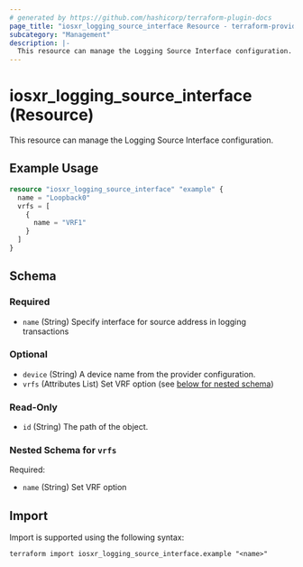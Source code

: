 ```yaml
---
# generated by https://github.com/hashicorp/terraform-plugin-docs
page_title: "iosxr_logging_source_interface Resource - terraform-provider-iosxr"
subcategory: "Management"
description: |-
  This resource can manage the Logging Source Interface configuration.
---
```


# iosxr_logging_source_interface (Resource)

This resource can manage the Logging Source Interface configuration.

## Example Usage

```terraform
resource "iosxr_logging_source_interface" "example" {
  name = "Loopback0"
  vrfs = [
    {
      name = "VRF1"
    }
  ]
}
```

<!-- schema generated by tfplugindocs -->
## Schema

### Required

- `name` (String) Specify interface for source address in logging transactions

### Optional

- `device` (String) A device name from the provider configuration.
- `vrfs` (Attributes List) Set VRF option (see [below for nested schema](#nestedatt--vrfs))

### Read-Only

- `id` (String) The path of the object.

<a id="nestedatt--vrfs"></a>
### Nested Schema for `vrfs`

Required:

- `name` (String) Set VRF option

## Import

Import is supported using the following syntax:

```shell
terraform import iosxr_logging_source_interface.example "<name>"
```
